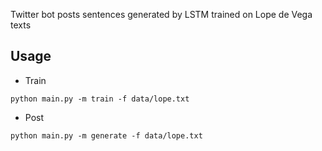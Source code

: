 Twitter bot posts sentences generated by LSTM trained on Lope de Vega texts

## Usage
+ Train
```
python main.py -m train -f data/lope.txt
```
+ Post
```
python main.py -m generate -f data/lope.txt
```

